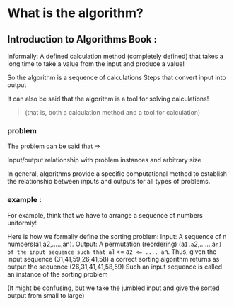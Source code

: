 # What is the algorithm?

## Introduction to Algorithms Book :

Informally:
A defined calculation method (completely defined) that takes a long time to take a value from the input and produce a value!

So the algorithm is a sequence of calculations
Steps that convert input into output

It can also be said that the algorithm is a tool for solving calculations!

> (that is, both a calculation method and a tool for calculation)

### problem
The problem can be said that =>

Input/output relationship with problem instances and arbitrary size

In general, algorithms provide a specific computational method to establish the relationship between inputs and outputs for all types of problems. 


### example :
For example, think that we have to arrange a sequence of numbers uniformly!

Here is how we formally define the sorting problem:
Input: A sequence of n numbers(a1,a2,.....,an).
Output: A permutation (reordering) (a`1,a`2,......,a`n) of the input sequence such
that a`1 <= a`2 <= .... a`n.
Thus, given the input sequence (31,41,59,26,41,58) a correct sorting algorithm
returns as output the sequence (26,31,41,41,58,59) Such an input sequence is called an instance of the sorting problem

(It might be confusing, but we take the jumbled input and give the sorted output from small to large)